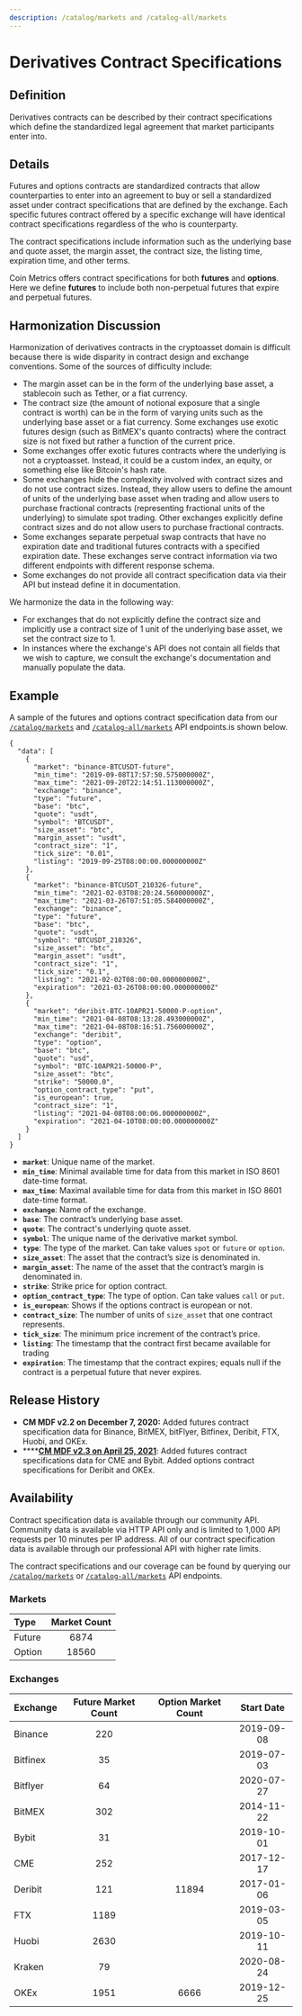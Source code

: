 ```yaml
---
description: /catalog/markets and /catalog-all/markets
---
```


# Derivatives Contract Specifications

## **Definition**

Derivatives contracts can be described by their contract specifications which define the standardized legal agreement that market participants enter into. 

## Details

Futures and options contracts are standardized contracts that allow counterparties to enter into an agreement to buy or sell a standardized asset under contract specifications that are defined by the exchange. Each specific futures contract offered by a specific exchange will have identical contract specifications regardless of the who is counterparty. 

The contract specifications include information such as the underlying base and quote asset, the margin asset, the contract size, the listing time, expiration time, and other terms. 

Coin Metrics offers contract specifications for both **futures** and **options**. Here we define **futures** to include both non-perpetual futures that expire and perpetual futures.  

## Harmonization Discussion 

Harmonization of derivatives contracts in the cryptoasset domain is difficult because there is wide disparity in contract design and exchange conventions. Some of the sources of difficulty include:

* The margin asset can be in the form of the underlying base asset, a stablecoin such as Tether, or a fiat currency.  
* The contract size \(the amount of notional exposure that a single contract is worth\) can be in the form of varying units such as the underlying base asset or a fiat currency. Some exchanges use exotic futures design \(such as BitMEX's quanto contracts\) where the contract size is not fixed but rather a function of the current price.  
* Some exchanges offer exotic futures contracts where the underlying is not a cryptoasset. Instead, it could be a custom index, an equity, or something else like Bitcoin's hash rate.  
* Some exchanges hide the complexity involved with contract sizes and do not use contract sizes. Instead, they allow users to define the amount of units of the underlying base asset when trading and allow users to purchase fractional contracts \(representing fractional units of the underlying\) to simulate spot trading. Other exchanges explicitly define contract sizes and do not allow users to purchase fractional contracts. 
* Some exchanges separate perpetual swap contracts that have no expiration date and traditional futures contracts with a specified expiration date. These exchanges serve contract information via two different endpoints with different response schema. 
* Some exchanges do not provide all contract specification data via their API but instead define it in documentation.

We harmonize the data in the following way: 

* For exchanges that do not explicitly define the contract size and implicitly use a contract size of 1 unit of the underlying base asset, we set the contract size to 1.  
* In instances where the exchange's API does not contain all fields that we wish to capture, we consult the exchange's documentation and manually populate the data.   

## **Example**

A sample of the futures and options contract specification data from our [`/catalog/markets`](https://docs.coinmetrics.io/api/v4#operation/getCatalogMarkets) and [`/catalog-all/markets`](https://docs.coinmetrics.io/api/v4#operation/getCatalogAllMarkets) API endpoints.is shown below. 

```text
{
  "data": [
    {
      "market": "binance-BTCUSDT-future",
      "min_time": "2019-09-08T17:57:50.575000000Z",
      "max_time": "2021-09-20T22:14:51.113000000Z",
      "exchange": "binance",
      "type": "future",
      "base": "btc",
      "quote": "usdt",
      "symbol": "BTCUSDT",
      "size_asset": "btc",
      "margin_asset": "usdt",
      "contract_size": "1",
      "tick_size": "0.01",
      "listing": "2019-09-25T08:00:00.000000000Z"
    },
    {
      "market": "binance-BTCUSDT_210326-future",
      "min_time": "2021-02-03T08:20:24.560000000Z",
      "max_time": "2021-03-26T07:51:05.584000000Z",
      "exchange": "binance",
      "type": "future",
      "base": "btc",
      "quote": "usdt",
      "symbol": "BTCUSDT_210326",
      "size_asset": "btc",
      "margin_asset": "usdt",
      "contract_size": "1",
      "tick_size": "0.1",
      "listing": "2021-02-02T08:00:00.000000000Z",
      "expiration": "2021-03-26T08:00:00.000000000Z"
    },
    {
      "market": "deribit-BTC-10APR21-50000-P-option",
      "min_time": "2021-04-08T08:13:28.493000000Z",
      "max_time": "2021-04-08T08:16:51.756000000Z",
      "exchange": "deribit",
      "type": "option",
      "base": "btc",
      "quote": "usd",
      "symbol": "BTC-10APR21-50000-P",
      "size_asset": "btc",
      "strike": "50000.0",
      "option_contract_type": "put",
      "is_european": true,
      "contract_size": "1",
      "listing": "2021-04-08T08:00:06.000000000Z",
      "expiration": "2021-04-10T08:00:00.000000000Z"
    }
  ]
}
```

* **`market`**:  Unique name of the market.  
* **`min_time`**:  Minimal available time for data from this market in ISO 8601 date-time format. 
* **`max_time`**:  Maximal available time for data from this market in ISO 8601 date-time format. 
* **`exchange`**: Name of the exchange. 
* **`base`**:  The contract’s underlying base asset. 
* **`quote`**:  The contract's underlying quote asset. 
* **`symbol`**: The unique name of the derivative market symbol. 
* **`type`**: The type of the market. Can take values `spot` or `future` or `option`. 
* **`size_asset`**: The asset that the contract’s size is denominated in. 
* **`margin_asset`**:  The name of the asset that the contract’s margin is denominated in. 
* **`strike`**: Strike price for option contract.  
* **`option_contract_type`**: The type of option. Can take values `call` or `put`. 
* **`is_european`**: Shows if the options contract is european or not.  
* **`contract_size`**:   The number of units of `size_asset` that one contract represents.  
* **`tick_size`**:  The minimum price increment of the contract’s price. 
* **`listing`**:  The timestamp that the contract first became available for trading 
* **`expiration`**:  The timestamp that the contract expires; equals null if the contract is a perpetual future that never expires.

## Release History

* **CM MDF v2.2 on December 7, 2020:** Added futures contract specification data for Binance, BitMEX, bitFlyer, Bitfinex, Deribit, FTX, Huobi, and OKEx.  
* \*\*\*\*[**CM MDF v2.3 on April 25, 2021**](https://coinmetrics.io/cm-market-data-feed-v2-3-release-notes/): Added futures contract specifications data for CME and Bybit. Added options contract specifications for Deribit and OKEx. 

## **Availability**

Contract specification data is available through our community API.  Community data is available via HTTP API only and is limited to 1,000 API requests per 10 minutes per IP address. All of our contract specification data is available through our professional API with higher rate limits.  

The contract specifications and our coverage can be found by querying our [`/catalog/markets`](https://docs.coinmetrics.io/api/v4#operation/getCatalogMarkets) or [`/catalog-all/markets`](https://docs.coinmetrics.io/api/v4#operation/getCatalogAllMarkets) API endpoints.

### Markets

| Type | Market Count |
| :--- | :---: |
| Future | 6874 |
| Option | 18560 |

### Exchanges

| Exchange | Future Market Count | Option Market Count | Start Date |
| :--- | :---: | :---: | :---: |
| Binance | 220 |  | 2019-09-08 |
| Bitfinex | 35 |  | 2019-07-03 |
| Bitflyer | 64 |  | 2020-07-27 |
| BitMEX | 302 |  | 2014-11-22 |
| Bybit | 31 |  | 2019-10-01 |
| CME | 252 |  | 2017-12-17 |
| Deribit | 121 | 11894 | 2017-01-06 |
| FTX | 1189 |  | 2019-03-05 |
| Huobi | 2630 |  | 2019-10-11 |
| Kraken | 79 |  | 2020-08-24 |
| OKEx | 1951 | 6666 | 2019-12-25 |


